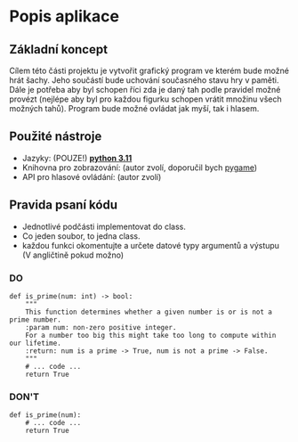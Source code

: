 # Popis aplikace

## Základní koncept

Cílem této části projektu je vytvořit grafický program ve kterém bude možné hrát šachy.
Jeho součástí bude uchování současného stavu hry v paměti.
Dále je potřeba aby byl schopen říci zda je daný tah podle pravidel možné provézt
(nejlépe aby byl pro každou figurku schopen vrátit množinu všech možných tahů).
Program bude možné ovládat jak myší, tak i hlasem.

## Použité nástroje

* Jazyky: (POUZE!) [**python 3.11**](https://www.python.org/)
* Knihovna pro zobrazování: (autor zvolí, doporučil bych [pygame](https://www.pygame.org/news))
* API pro hlasové ovládání: (autor zvolí)

## Pravida psaní kódu

* Jednotlivé podčásti implementovat do class.
* Co jeden soubor, to jedna class.
* každou funkci okomentujte a určete datové typy argumentů a výstupu (V angličtině pokud možno)



### DO
```
def is_prime(num: int) -> bool:
    """
    This function determines whether a given number is or is not a prime number.
    :param num: non-zero positive integer. 
    For a number too big this might take too long to compute within our lifetime.
    :return: num is a prime -> True, num is not a prime -> False.
    """
    # ... code ...
    return True
```

### DON'T
```
def is_prime(num):
    # ... code ...
    return True
```